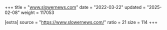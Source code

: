 +++
title = "www.slowernews.com"
date = "2022-03-22"
updated = "2025-02-08"
weight = 117053

[extra]
source = "https://www.slowernews.com/"
ratio = 21
size = 114
+++
